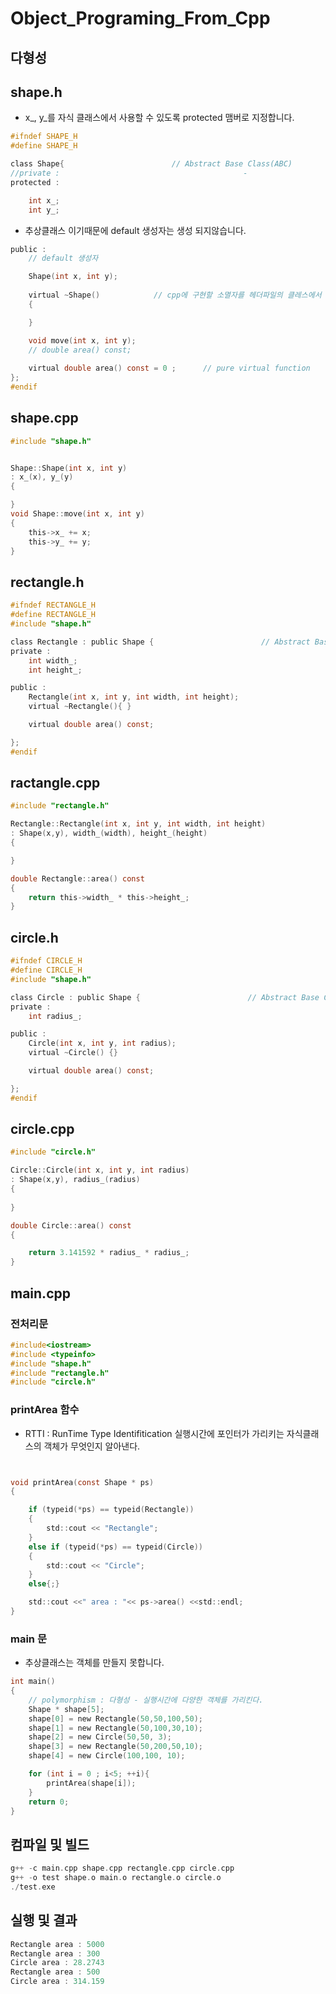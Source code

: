 # Object_Programing_From_Cpp
## 다형성

## shape.h
  - x_, y_를 자식 클래스에서 사용할 수 있도록 protected 맴버로 지정합니다.
```c
#ifndef SHAPE_H
#define SHAPE_H

class Shape{                        // Abstract Base Class(ABC)
//private :                                         -
protected :            

    int x_;
    int y_;
```
  - 추상클래스 이기때문에 default 생성자는 생성 되지않습니다.
```c
public :                               
    // default 생성자               

    Shape(int x, int y);
    
    virtual ~Shape()            // cpp에 구현할 소멸자를 헤더파일의 클레스에서 바로 구현할 수 있다
    {

    }  

    void move(int x, int y);
    // double area() const;
    
    virtual double area() const = 0 ;      // pure virtual function
};
#endif
```

## shape.cpp
```c
#include "shape.h"


Shape::Shape(int x, int y)
: x_(x), y_(y)
{

}
void Shape::move(int x, int y)
{
    this->x_ += x;
    this->y_ += y;
}

```

## rectangle.h
```c
#ifndef RECTANGLE_H
#define RECTANGLE_H
#include "shape.h"

class Rectangle : public Shape {                        // Abstract Base Class(ABC)
private :
    int width_;
    int height_;

public : 
    Rectangle(int x, int y, int width, int height);
    virtual ~Rectangle(){ }

    virtual double area() const;

};
#endif
```
## ractangle.cpp
```c
#include "rectangle.h"

Rectangle::Rectangle(int x, int y, int width, int height)
: Shape(x,y), width_(width), height_(height)
{

}

double Rectangle::area() const
{
    return this->width_ * this->height_;
}
```

## circle.h
```c
#ifndef CIRCLE_H
#define CIRCLE_H
#include "shape.h"

class Circle : public Shape {                        // Abstract Base Class(ABC)
private :
    int radius_;

public : 
    Circle(int x, int y, int radius);
    virtual ~Circle() {}

    virtual double area() const;

};
#endif 
```
## circle.cpp
```c
#include "circle.h"

Circle::Circle(int x, int y, int radius)
: Shape(x,y), radius_(radius)
{
    
}

double Circle::area() const
{

    return 3.141592 * radius_ * radius_;
}
```
## main.cpp
### 전처리문
```c
#include<iostream>
#include <typeinfo>
#include "shape.h"
#include "rectangle.h"
#include "circle.h"
```
### printArea 함수
  - RTTI : RunTime Type Identifitication 실행시간에 포인터가 가리키는 자식클래스의 객체가 무엇인지 알아낸다.
```c


void printArea(const Shape * ps)
{

    if (typeid(*ps) == typeid(Rectangle))      
    { 
        std::cout << "Rectangle";
    }
    else if (typeid(*ps) == typeid(Circle))
    { 
        std::cout << "Circle";
    }
    else{;}

    std::cout <<" area : "<< ps->area() <<std::endl;
}
```
### main 문
  - 추상클래스는 객체를 만들지 못합니다.
```c
int main()
{
    // polymorphism : 다형성 - 실행시간에 다양한 객체를 가리킨다.
    Shape * shape[5];
    shape[0] = new Rectangle(50,50,100,50);
    shape[1] = new Rectangle(50,100,30,10);
    shape[2] = new Circle(50,50, 3);
    shape[3] = new Rectangle(50,200,50,10);
    shape[4] = new Circle(100,100, 10);

    for (int i = 0 ; i<5; ++i){
        printArea(shape[i]);
    }
    return 0;
}
```
## 컴파일 및 빌드
```c
g++ -c main.cpp shape.cpp rectangle.cpp circle.cpp
g++ -o test shape.o main.o rectangle.o circle.o  
./test.exe
```
## 실행 및 결과
```c
Rectangle area : 5000
Rectangle area : 300
Circle area : 28.2743
Rectangle area : 500
Circle area : 314.159
```
